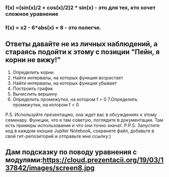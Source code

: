 ### f(x) =(sin(x)/2 + cos(x)/2)2 * sin(x) - это для тех, кто хочет сложное уравнение
### f(x) = x2 - 6*abs(x) + 8 - это полегче.

## Ответы давайте не из личных наблюдений, а стараясь подойти к этому с позиции "Пейн, я корни не вижу!"

1. Определить корни
2. Найти интервалы, на которых функция возрастает
3. Найти интервалы, на которых функция убывает
4. Построить график
5. Вычислить вершину
6. Определить промежутки, на котором f > 0
7.Определить промежутки, на котором f < 0

P.S. Используйте презентацию, она ждет вас в обсуждениях к этому семинару. Функции, что я там советую, поглядите в документации. Там есть примеры использования и что они точно значат.
P.P.S. Запустите код в каждом окошке Jupiter Notebook, сохраните файл, добавьте в свой гит-репозиторий и отправьте мне ссылку:)

## Дам подсказку по поводу уравнения с модулями:https://cloud.prezentacii.org/19/03/137842/images/screen8.jpg